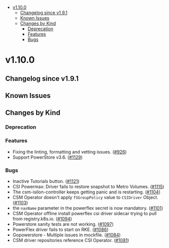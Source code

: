 <!--toc-->
- [v1.10.0](#v1100)
  - [Changelog since v1.9.1](#changelog-since-v191)
  - [Known Issues](#known-issues)
  - [Changes by Kind](#changes-by-kind)
    - [Deprecation](#deprecation)
    - [Features](#features)
    - [Bugs](#bugs)
 

# v1.10.0 

## Changelog since v1.9.1 

## Known Issues 

## Changes by Kind 

### Deprecation 

### Features 

- Fixing the linting, formatting and vetting issues. ([#926](https://github.com/dell/csm/issues/926))
- Support PowerStore v3.6. ([#1129](https://github.com/dell/csm/issues/1129))

### Bugs 

- Inactive Tutorials button. ([#1121](https://github.com/dell/csm/issues/1121))
- CSI Powermax: Driver fails to restore snapshot to Metro Volumes. ([#1115](https://github.com/dell/csm/issues/1115))
- The csm-isilon-controller keeps getting panic and is restarting. ([#1104](https://github.com/dell/csm/issues/1104))
- CSM Operator doesn't apply `fSGroupPolicy` value to `CSIDriver` Object. ([#1103](https://github.com/dell/csm/issues/1103))
- the `nasName` parameter in the powerflex secret is now mandatory. ([#1101](https://github.com/dell/csm/issues/1101))
- CSM Operator offline install powerflex csi driver sidecar trying to pull from registry.k8s.io. ([#1094](https://github.com/dell/csm/issues/1094))
- Powerstore sanity tests are not working. ([#1097](https://github.com/dell/csm/issues/1097))
- PowerFlex driver fails to start on RKE. ([#1086](https://github.com/dell/csm/issues/1086))
- Gopowerstore - Multiple issues in mockfile. ([#1084](https://github.com/dell/csm/issues/1084))
- CSM driver repositories reference CSI Operator. ([#1081](https://github.com/dell/csm/issues/1081))
